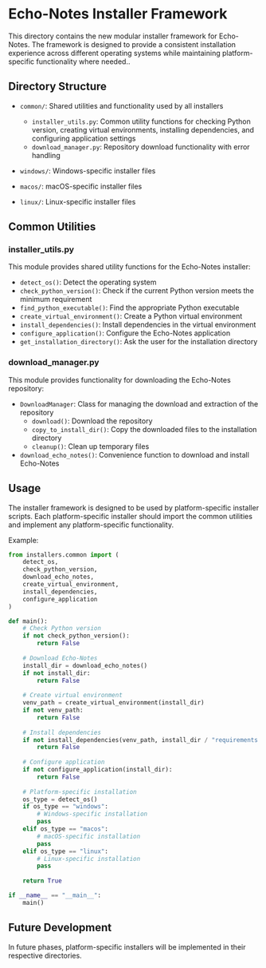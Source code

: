 # Echo-Notes Installer Framework

This directory contains the new modular installer framework for Echo-Notes. The framework is designed to provide a consistent installation experience across different operating systems while maintaining platform-specific functionality where needed..

## Directory Structure

- `common/`: Shared utilities and functionality used by all installers
  - `installer_utils.py`: Common utility functions for checking Python version, creating virtual environments, installing dependencies, and configuring application settings
  - `download_manager.py`: Repository download functionality with error handling
  
- `windows/`: Windows-specific installer files
- `macos/`: macOS-specific installer files
- `linux/`: Linux-specific installer files

## Common Utilities

### installer_utils.py

This module provides shared utility functions for the Echo-Notes installer:

- `detect_os()`: Detect the operating system
- `check_python_version()`: Check if the current Python version meets the minimum requirement
- `find_python_executable()`: Find the appropriate Python executable
- `create_virtual_environment()`: Create a Python virtual environment
- `install_dependencies()`: Install dependencies in the virtual environment
- `configure_application()`: Configure the Echo-Notes application
- `get_installation_directory()`: Ask the user for the installation directory

### download_manager.py

This module provides functionality for downloading the Echo-Notes repository:

- `DownloadManager`: Class for managing the download and extraction of the repository
  - `download()`: Download the repository
  - `copy_to_install_dir()`: Copy the downloaded files to the installation directory
  - `cleanup()`: Clean up temporary files
- `download_echo_notes()`: Convenience function to download and install Echo-Notes

## Usage

The installer framework is designed to be used by platform-specific installer scripts. Each platform-specific installer should import the common utilities and implement any platform-specific functionality.

Example:

```python
from installers.common import (
    detect_os,
    check_python_version,
    download_echo_notes,
    create_virtual_environment,
    install_dependencies,
    configure_application
)

def main():
    # Check Python version
    if not check_python_version():
        return False
    
    # Download Echo-Notes
    install_dir = download_echo_notes()
    if not install_dir:
        return False
    
    # Create virtual environment
    venv_path = create_virtual_environment(install_dir)
    if not venv_path:
        return False
    
    # Install dependencies
    if not install_dependencies(venv_path, install_dir / "requirements.txt"):
        return False
    
    # Configure application
    if not configure_application(install_dir):
        return False
    
    # Platform-specific installation
    os_type = detect_os()
    if os_type == "windows":
        # Windows-specific installation
        pass
    elif os_type == "macos":
        # macOS-specific installation
        pass
    elif os_type == "linux":
        # Linux-specific installation
        pass
    
    return True

if __name__ == "__main__":
    main()
```

## Future Development

In future phases, platform-specific installers will be implemented in their respective directories.